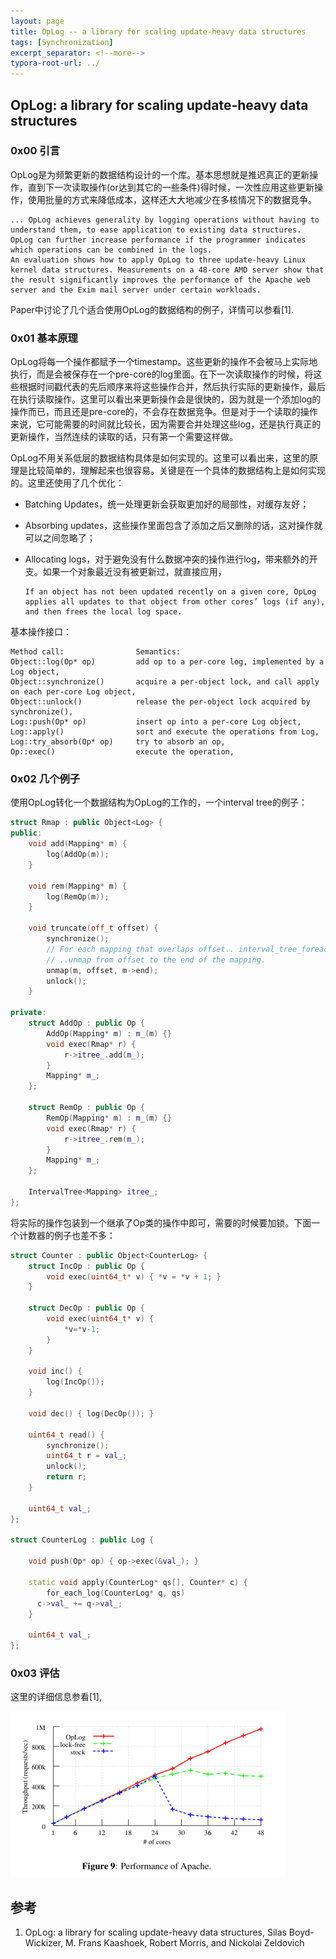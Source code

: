 ```yaml
---
layout: page
title: OpLog -- a library for scaling update-heavy data structures
tags: [Synchronization]
excerpt_separator: <!--more-->
typora-root-url: ../
---
```


## OpLog: a library for scaling update-heavy data structures 

### 0x00 引言

 OpLog是为频繁更新的数据结构设计的一个库。基本思想就是推迟真正的更新操作，直到下一次读取操作(or达到其它的一些条件)得时候，一次性应用这些更新操作，使用批量的方式来降低成本，这样还大大地减少在多核情况下的数据竞争。

```
... OpLog achieves generality by logging operations without having to understand them, to ease application to existing data structures. OpLog can further increase performance if the programmer indicates which operations can be combined in the logs.
An evaluation shows how to apply OpLog to three update-heavy Linux kernel data structures. Measurements on a 48-core AMD server show that the result significantly improves the performance of the Apache web server and the Exim mail server under certain workloads.
```

Paper中讨论了几个适合使用OpLog的数据结构的例子，详情可以参看[1].

### 0x01 基本原理

 OpLog将每一个操作都赋予一个timestamp。这些更新的操作不会被马上实际地执行，而是会被保存在一个pre-core的log里面。在下一次读取操作的时候，将这些根据时间戳代表的先后顺序来将这些操作合并，然后执行实际的更新操作，最后在执行读取操作。这里可以看出来更新操作会是很快的，因为就是一个添加log的操作而已，而且还是pre-core的，不会存在数据竞争。但是对于一个读取的操作来说，它可能需要的时间就比较长，因为需要合并处理这些log，还是执行真正的更新操作，当然连续的读取的话，只有第一个需要这样做。

 OpLog不用关系低层的数据结构具体是如何实现的。这里可以看出来，这里的原理是比较简单的，理解起来也很容易。关键是在一个具体的数据结构上是如何实现的。这里还使用了几个优化：

* Batching Updates，统一处理更新会获取更加好的局部性，对缓存友好；

* Absorbing updates，这些操作里面包含了添加之后又删除的话，这对操作就可以之间忽略了；

* Allocating logs，对于避免没有什么数据冲突的操作进行log，带来额外的开支。如果一个对象最近没有被更新过，就直接应用，

  ```
  If an object has not been updated recently on a given core, OpLog applies all updates to that object from other cores’ logs (if any), and then frees the local log space.
  ```

基本操作接口：

```
Method call:				Semantics:
Object::log(Op* op)			add op to a per-core log, implemented by a Log object,
Object::synchronize()		acquire a per-object lock, and call apply on each per-core Log object,
Object::unlock()			release the per-object lock acquired by synchronize(),
Log::push(Op* op)			insert op into a per-core Log object,
Log::apply()				sort and execute the operations from Log,
Log::try_absorb(Op* op)		try to absorb an op,
Op::exec()					execute the operation,
```

### 0x02 几个例子

  使用OpLog转化一个数据结构为OpLog的工作的，一个interval tree的例子：

```c++
struct Rmap : public Object<Log> { 
public:
    void add(Mapping* m) { 
        log(AddOp(m)); 
    } 

    void rem(Mapping* m) { 
        log(RemOp(m)); 
    }

    void truncate(off_t offset) {
        synchronize();
        // For each mapping that overlaps offset.. interval_tree_foreach(Mapping* m, itree_, offset)
        // ..unmap from offset to the end of the mapping.
        unmap(m, offset, m->end);
        unlock();
    }

private:
    struct AddOp : public Op {
        AddOp(Mapping* m) : m_(m) {}
        void exec(Rmap* r) { 
            r->itree_.add(m_); 
        }
        Mapping* m_;
    };

    struct RemOp : public Op {
        RemOp(Mapping* m) : m_(m) {}
        void exec(Rmap* r) { 
            r->itree_.rem(m_); 
        } 
        Mapping* m_;
    };

    IntervalTree<Mapping> itree_;
};
```

将实际的操作包装到一个继承了Op类的操作中即可，需要的时候要加锁。下面一个计数器的例子也差不多：

```c++
struct Counter : public Object<CounterLog> { 
    struct IncOp : public Op {
        void exec(uint64_t* v) { *v = *v + 1; } 
    }

    struct DecOp : public Op { 
        void exec(uint64_t* v) {
            *v=*v-1;
        }
    } 

    void inc() { 
        log(IncOp()); 
    }

    void dec() { log(DecOp()); }

    uint64_t read() { 
        synchronize(); 
        uint64_t r = val_; 
        unlock();
        return r; 
    }

    uint64_t val_; 
};

struct CounterLog : public Log {

    void push(Op* op) { op->exec(&val_); }

    static void apply(CounterLog* qs[], Counter* c) { 
        for_each_log(CounterLog* q, qs)
      c->val_ += q->val_;
    }

    uint64_t val_;
};

```

### 0x03 评估

 这里的详细信息参看[1],

<img src="/assets/img/oplog-perf.png" alt="oplog-perf" style="zoom:50%;" />

## 参考

1. OpLog: a library for scaling update-heavy data structures, Silas Boyd-Wickizer, M. Frans Kaashoek, Robert Morris, and Nickolai Zeldovich 

